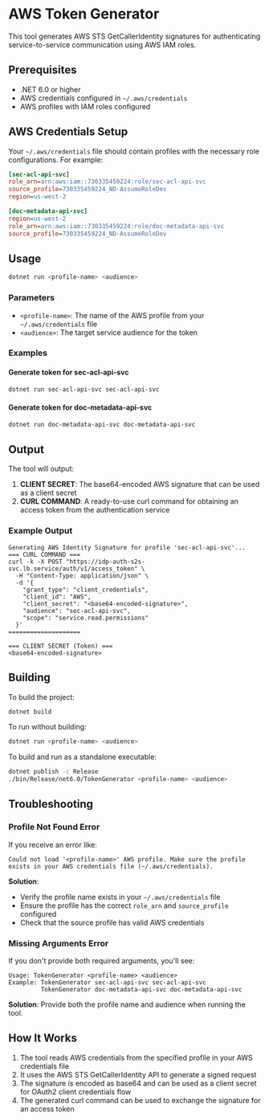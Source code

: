 # AWS Token Generator

This tool generates AWS STS GetCallerIdentity signatures for authenticating service-to-service communication using AWS IAM roles.

## Prerequisites

- .NET 6.0 or higher
- AWS credentials configured in `~/.aws/credentials`
- AWS profiles with IAM roles configured

## AWS Credentials Setup

Your `~/.aws/credentials` file should contain profiles with the necessary role configurations. For example:

```ini
[sec-acl-api-svc]
role_arn=arn:aws:iam::730335459224:role/sec-acl-api-svc
source_profile=730335459224_ND-AssumeRoleDev
region=us-west-2

[doc-metadata-api-svc]
region=us-west-2
role_arn=arn:aws:iam::730335459224:role/doc-metadata-api-svc
source_profile=730335459224_ND-AssumeRoleDev
```

## Usage

```bash
dotnet run <profile-name> <audience>
```

### Parameters

- `<profile-name>`: The name of the AWS profile from your `~/.aws/credentials` file
- `<audience>`: The target service audience for the token

### Examples

#### Generate token for sec-acl-api-svc

```bash
dotnet run sec-acl-api-svc sec-acl-api-svc
```

#### Generate token for doc-metadata-api-svc

```bash
dotnet run doc-metadata-api-svc doc-metadata-api-svc
```

## Output

The tool will output:

1. **CLIENT SECRET**: The base64-encoded AWS signature that can be used as a client secret
2. **CURL COMMAND**: A ready-to-use curl command for obtaining an access token from the authentication service

### Example Output

```
Generating AWS Identity Signature for profile 'sec-acl-api-svc'...
=== CURL COMMAND ===
curl -k -X POST "https://idp-auth-s2s-svc.lb.service/auth/v1/access_token" \
  -H "Content-Type: application/json" \
  -d '{
    "grant_type": "client_credentials",
    "client_id": "AWS",
    "client_secret": "<base64-encoded-signature>",
    "audience": "sec-acl-api-svc",
    "scope": "service.read.permissions"
  }'
====================

=== CLIENT SECRET (Token) ===
<base64-encoded-signature>
```

## Building

To build the project:

```bash
dotnet build
```

To run without building:

```bash
dotnet run <profile-name> <audience>
```

To build and run as a standalone executable:

```bash
dotnet publish -c Release
./bin/Release/net6.0/TokenGenerator <profile-name> <audience>
```

## Troubleshooting

### Profile Not Found Error

If you receive an error like:
```
Could not load '<profile-name>' AWS profile. Make sure the profile exists in your AWS credentials file (~/.aws/credentials).
```

**Solution**:
- Verify the profile name exists in your `~/.aws/credentials` file
- Ensure the profile has the correct `role_arn` and `source_profile` configured
- Check that the source profile has valid AWS credentials

### Missing Arguments Error

If you don't provide both required arguments, you'll see:
```
Usage: TokenGenerator <profile-name> <audience>
Example: TokenGenerator sec-acl-api-svc sec-acl-api-svc
         TokenGenerator doc-metadata-api-svc doc-metadata-api-svc
```

**Solution**: Provide both the profile name and audience when running the tool.

## How It Works

1. The tool reads AWS credentials from the specified profile in your AWS credentials file
2. It uses the AWS STS GetCallerIdentity API to generate a signed request
3. The signature is encoded as base64 and can be used as a client secret for OAuth2 client credentials flow
4. The generated curl command can be used to exchange the signature for an access token
